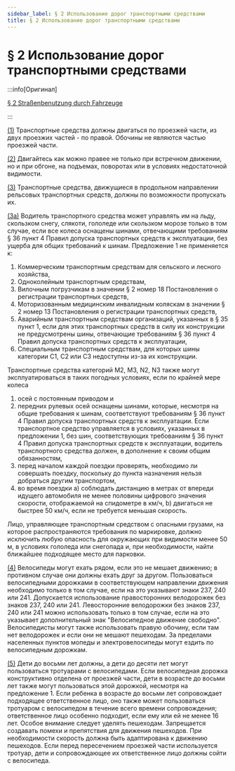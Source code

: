 ```yaml
---
sidebar_label: § 2 Использование дорог транспортными средствами
title: § 2 Использование дорог транспортными средствами
---
```


<VerifiedTranslationIcon />

# § 2 Использование дорог транспортными средствами

:::info[Оригинал]

[§ 2 Straßenbenutzung durch Fahrzeuge](https://www.gesetze-im-internet.de/stvo_2013/__2.html)

:::

<span id="1">[(1)](#1)</span> Транспортные средства должны двигаться по проезжей части, из двух проезжих частей - по правой. Обочины не являются частью проезжей части.

<span id="2">[(2)](#2)</span> Двигайтесь как можно правее не только при встречном движении, но и при обгоне, на подъемах, поворотах или в условиях недостаточной видимости.

<span id="3">[(3)](#3)</span> Транспортные средства, движущиеся в продольном направлении рельсовых транспортных средств, должны по возможности пропускать их.

<span id="3a">[(3a)](#3a)</span> Водитель транспортного средства может управлять им на льду, скользком снегу, слякоти, гололеде или скользком морозе только в том случае, если все колеса оснащены шинами, отвечающими требованиям § 36 пункт 4 Правил допуска транспортных средств к эксплуатации, без ущерба для общих требований к шинам. Предложение 1 не применяется к:
1. Коммерческим транспортным средствам для сельского и лесного хозяйства,
2. Одноколейным транспортным средствам,
3. Вилочным погрузчикам в значении § 2 номер 18 Постановления о регистрации транспортных средств,
4. Моторизованным медицинским инвалидным коляскам в значении § 2 номер 13 Постановления о регистрации транспортных средств,
5. Аварийным транспортным средствам организаций, указанных в § 35 пункт 1, если для этих транспортных средств в силу их конструкции не предусмотрены шины, отвечающие требованиям § 36 пункт 4 Правил допуска транспортных средств к эксплуатации,
6. Специальным транспортным средствам, для которых шины категории C1, C2 или C3 недоступны из-за их конструкции.

Транспортные средства категорий M2, M3, N2, N3 также могут эксплуатироваться в таких погодных условиях, если по крайней мере колеса
1. осей с постоянным приводом и
2. передних рулевых осей
оснащены шинами, которые, несмотря на общие требования к шинам, соответствуют требованиям § 36 пункт 4 Правил допуска транспортных средств к эксплуатации. Если транспортное средство управляется в условиях, указанных в предложении 1, без шин, соответствующих требованиям § 36 пункт 4 Правил допуска транспортных средств к эксплуатации, водитель транспортного средства должен, в дополнение к своим общим обязанностям,
1. перед началом каждой поездки проверять, необходимо ли совершать поездку, поскольку до пункта назначения нельзя добраться другим транспортом,
2. во время поездки
    a) соблюдать дистанцию в метрах от впереди идущего автомобиля не менее половины цифрового значения скорости, отображаемой на спидометре в км/ч,
    b) двигаться не быстрее 50 км/ч, если не требуется меньшая скорость.

Лицо, управляющее транспортным средством с опасными грузами, на которое распространяются требования по маркировке, должно исключить любую опасность для окружающих при видимости менее 50 м, в условиях гололеда или снегопада и, при необходимости, найти ближайшее подходящее место для парковки.

<span id="4">[(4)](#4)</span> Велосипеды могут ехать рядом, если это не мешает движению; в противном случае они должны ехать друг за другом. Пользоваться велосипедными дорожками в соответствующем направлении движения необходимо только в том случае, если на это указывают знаки 237, 240 или 241. Допускается использование правосторонних велодорожек без знаков 237, 240 или 241. Левосторонние велодорожки без знаков 237, 240 или 241 можно использовать только в том случае, если на это указывает дополнительный знак "Велосипедное движение свободно". Велосипедисты могут также использовать правую обочину, если там нет велодорожек и если они не мешают пешеходам. За пределами населенных пунктов мопеды и электровелосипеды могут ездить по велосипедным дорожкам.

<span id="5">[(5)](#5)</span> Дети до восьми лет должны, а дети до десяти лет могут пользоваться тротуарами с велосипедами. Если велосипедная дорожка конструктивно отделена от проезжей части, дети в возрасте до восьми лет также могут пользоваться этой дорожкой, несмотря на предложение 1. Если ребенка в возрасте до восьми лет сопровождает подходящее ответственное лицо, оно также может пользоваться тротуаром с велосипедом в течение всего времени сопровождения; ответственное лицо особенно подходит, если ему или ей не менее 16 лет. Особое внимание следует уделять пешеходам. Запрещается создавать помехи и препятствия для движения пешеходов. При необходимости скорость должна быть адаптирована к движению пешеходов. Если перед пересечением проезжей части используется тротуар, дети и сопровождающее их ответственное лицо должны сойти с велосипеда.
